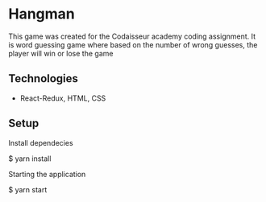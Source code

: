 # Hangman
This game was created for the Codaisseur academy coding assignment. It is word guessing game where based on the number of wrong guesses, the player will win or lose the game   


## Technologies
* React-Redux, HTML, CSS

## Setup
Install dependecies

$ yarn install

Starting the application

$ yarn start
